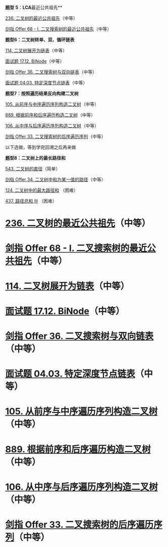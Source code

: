 **题型** **5**：**LCA**最近公共祖先**

[236. 二叉树的最近公共祖先](https://leetcode-cn.com/problems/lowest-common-ancestor-of-a-binary-tree/)（中等） 

[剑指 Offer 68 - I. 二叉搜索树的最近公共祖先](https://leetcode-cn.com/problems/er-cha-sou-suo-shu-de-zui-jin-gong-gong-zu-xian-lcof/)（中等） 



**题型****6****：二叉树转单、双、循环链表**

[114. 二叉树展开为链表](https://leetcode-cn.com/problems/flatten-binary-tree-to-linked-list/)（中等）

[面试题 17.12. BiNode](https://leetcode-cn.com/problems/binode-lcci/)（中等）

[剑指 Offer 36. 二叉搜索树与双向链表](https://leetcode-cn.com/problems/er-cha-sou-suo-shu-yu-shuang-xiang-lian-biao-lcof/)（中等）

[面试题 04.03. 特定深度节点链表](https://leetcode-cn.com/problems/list-of-depth-lcci/)（中等）



**题型****7****：按照遍历结果反向构建二叉树**

[105. 从前序与中序遍历序列构造二叉树](https://leetcode-cn.com/problems/construct-binary-tree-from-preorder-and-inorder-traversal/)（中等）

[889. 根据前序和后序遍历构造二叉树](https://leetcode-cn.com/problems/construct-binary-tree-from-preorder-and-postorder-traversal/)（中等）

[106. 从中序与后序遍历序列构造二叉树](https://leetcode-cn.com/problems/construct-binary-tree-from-inorder-and-postorder-traversal/)（中等）

[剑指 Offer 33. 二叉搜索树的后序遍历序列](https://leetcode-cn.com/problems/er-cha-sou-suo-shu-de-hou-xu-bian-li-xu-lie-lcof/)（中等）



以下选做，等到学完回溯之后再来做

**题型****8****：二叉树上的最长路径和**

[543. 二叉树的直径](https://leetcode-cn.com/problems/diameter-of-binary-tree/)（简单）

[剑指 Offer 34. 二叉树中和为某一值的路径](https://leetcode-cn.com/problems/er-cha-shu-zhong-he-wei-mou-yi-zhi-de-lu-jing-lcof/)（中等）

[124. 二叉树中的最大路径和](https://leetcode-cn.com/problems/binary-tree-maximum-path-sum/) （困难）

[437. 路径总和 III](https://leetcode-cn.com/problems/path-sum-iii/) （困难）



# [236. 二叉树的最近公共祖先](https://leetcode-cn.com/problems/lowest-common-ancestor-of-a-binary-tree/)（中等）



# [剑指 Offer 68 - I. 二叉搜索树的最近公共祖先](https://leetcode-cn.com/problems/er-cha-sou-suo-shu-de-zui-jin-gong-gong-zu-xian-lcof/)（中等）





# [114. 二叉树展开为链表](https://leetcode-cn.com/problems/flatten-binary-tree-to-linked-list/)（中等）



# [面试题 17.12. BiNode](https://leetcode-cn.com/problems/binode-lcci/)（中等）



# [剑指 Offer 36. 二叉搜索树与双向链表](https://leetcode-cn.com/problems/er-cha-sou-suo-shu-yu-shuang-xiang-lian-biao-lcof/)（中等）



# [面试题 04.03. 特定深度节点链表](https://leetcode-cn.com/problems/list-of-depth-lcci/)（中等）



# [105. 从前序与中序遍历序列构造二叉树](https://leetcode-cn.com/problems/construct-binary-tree-from-preorder-and-inorder-traversal/)（中等）



# [889. 根据前序和后序遍历构造二叉树](https://leetcode-cn.com/problems/construct-binary-tree-from-preorder-and-postorder-traversal/)（中等）



# [106. 从中序与后序遍历序列构造二叉树](https://leetcode-cn.com/problems/construct-binary-tree-from-inorder-and-postorder-traversal/)（中等）



# [剑指 Offer 33. 二叉搜索树的后序遍历序列](https://leetcode-cn.com/problems/er-cha-sou-suo-shu-de-hou-xu-bian-li-xu-lie-lcof/)（中等）